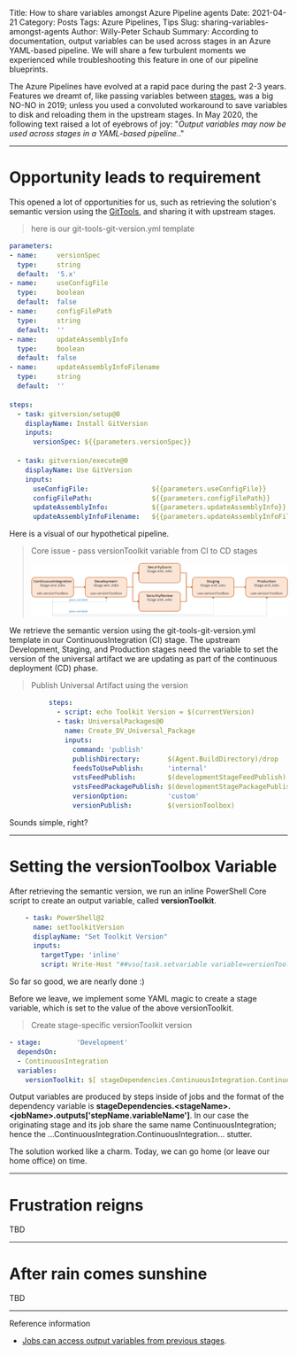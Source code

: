 Title: How to share variables amongst Azure Pipeline agents
Date: 2021-04-21
Category: Posts
Tags: Azure Pipelines, Tips
Slug: sharing-variables-amongst-agents
Author: Willy-Peter Schaub
Summary: According to documentation, output variables can be used across stages in an Azure YAML-based pipeline. We will share a few turbulent moments we experienced while troubleshooting this feature in one of our pipeline blueprints.

The Azure Pipelines have evolved at a rapid pace during the past 2-3 years. Features we dreamt of, like passing variables between [stages](https://docs.microsoft.com/en-us/azure/devops/pipelines/process/stages?view=azure-devops&tabs=yaml), was a big NO-NO in 2019; unless you used a convoluted workaround to save variables to disk and reloading them in the upstream stages. In May 2020, the following text raised a lot of eyebrows of joy: "_Output variables may now be used across stages in a YAML-based pipeline._."

---

# Opportunity leads to requirement

This opened a lot of opportunities for us, such as retrieving the solution's semantic version using the [GitTools](https://github.com/GitTools), and sharing it with upstream stages.

> here is our git-tools-git-version.yml template

```yml
parameters:
- name:     versionSpec
  type:     string
  default:  '5.x'
- name:     useConfigFile
  type:     boolean
  default:  false
- name:     configFilePath
  type:     string
  default:  ''
- name:     updateAssemblyInfo
  type:     boolean
  default:  false
- name:     updateAssemblyInfoFilename
  type:     string
  default:  ''
  
steps:
  - task: gitversion/setup@0
    displayName: Install GitVersion
    inputs:
      versionSpec: ${{parameters.versionSpec}}

  - task: gitversion/execute@0
    displayName: Use GitVersion
    inputs:
      useConfigFile:                ${{parameters.useConfigFile}}
      configFilePath:               ${{parameters.configFilePath}}
      updateAssemblyInfo:           ${{parameters.updateAssemblyInfo}}
      updateAssemblyInfoFilename:   ${{parameters.updateAssemblyInfoFilename}}
```

Here is a visual of our hypothetical pipeline. 

> Core issue - pass versionToolkit variable from CI to CD stages
>
> ![Pipeline ownership](/images/sharing-variables-amongst-agents-1.png)

We retrieve the semantic version using the git-tools-git-version.yml template in our ContinuousIntegration (CI) stage. The upstream Development, Staging, and Production stages need the variable to set the version of the universal artifact we are updating as part of the continuous deployment (CD) phase.

> Publish Universal Artifact using the version

```yml
          steps:
            - script: echo Toolkit Version = $(currentVersion)
            - task: UniversalPackages@0
              name: Create_DV_Universal_Package
              inputs:
                command: 'publish'
                publishDirectory:       $(Agent.BuildDirectory)/drop
                feedsToUsePublish:      'internal'
                vstsFeedPublish:        $(developmentStageFeedPublish)
                vstsFeedPackagePublish: $(developmentStagePackagePublish)
                versionOption:          'custom'
                versionPublish:         $(versionToolbox)
```

Sounds simple, right?

---

# Setting the versionToolbox Variable

After retrieving the semantic version, we run an inline PowerShell Core script to create an output variable, called **versionToolkit**.

```yml
    - task: PowerShell@2
      name: setToolkitVersion
      displayName: "Set Toolkit Version"
      inputs:
        targetType: 'inline'
        script: Write-Host "##vso[task.setvariable variable=versionToolkit;isOutput=true]$(GitVersion.MajorMinorPatch)"
```

So far so good, we are nearly done :)

Before we leave, we implement some YAML magic to create a stage variable, which is set to the value of the above versionToolkit.

> Create stage-specific versionToolkit version

```yml
- stage:         'Development'
  dependsOn:
  - ContinuousIntegration
  variables:
    versionToolkit: $[ stageDependencies.ContinuousIntegration.ContinuousIntegration.outputs['setToolkitVersion.toolkitVersion'] ]
```

Output variables are produced by steps inside of jobs and the  format of the dependency variable is **stageDependencies.\<stageName\>.\<jobName\>.outputs['stepName.variableName']**. In our case the originating stage and its job share the same name ContinuousIntegration; hence the ...ContinuousIntegration.ContinuousIntegration... stutter.

The solution worked like a charm. Today, we can go home (or leave our home office) on time.

---

# Frustration reigns

TBD

---

# After rain comes sunshine

TBD

---

Reference information
- [Jobs can access output variables from previous stages](https://docs.microsoft.com/en-us/azure/devops/release-notes/2020/sprint-168-update#jobs-can-access-output-variables-from-previous-stages).
